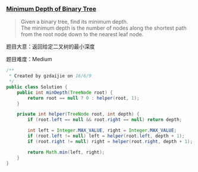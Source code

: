 ### [Minimum Depth of Binary Tree](https://leetcode.com/problems/minimum-depth-of-binary-tree/)

> Given a binary tree, find its minimum depth. <br/>
> The minimum depth is the number of nodes along the shortest path from the root node down to the nearest leaf node.

题目大意：返回给定二叉树的最小深度

题目难度：Medium

```java
/**
 * Created by gzdaijie on 16/6/9
 */
public class Solution {
    public int minDepth(TreeNode root) {
        return root == null ? 0 : helper(root, 1);
    }

    private int helper(TreeNode root, int depth) {
        if (root.left == null && root.right == null) return depth;

        int left = Integer.MAX_VALUE, right = Integer.MAX_VALUE;
        if (root.left != null) left = helper(root.left, depth + 1);
        if (root.right != null) right = helper(root.right, depth + 1);

        return Math.min(left, right);
    }
}
```